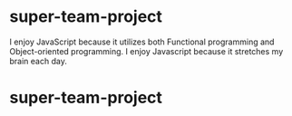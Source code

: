 # super-team-project

I enjoy JavaScript because it utilizes both Functional programming and Object-oriented programming.
I enjoy Javascript because it stretches my brain each day.

# super-team-project
